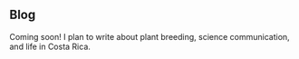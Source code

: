 

## Blog

Coming soon! I plan to write about plant breeding, science communication, and life in Costa Rica.


